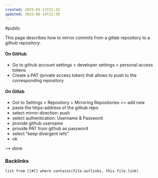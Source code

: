```yaml
---
created: 2025-03-11T22:32
updated: 2025-06-14T21:38
---
```

#public

This page describes how to mirror commits from a gitlab repository to a github repository.

#### On GitHub
- Go to github account settings > developer settings > personal access tokens
- Create a PAT (private access token) that allows to push to the corresponding repository

#### On Gitlab
- Got to Settings > Repository > Mirroring Repositories >> add new
- paste the https-address of the github repo
- select mirror-direction: push
- select authentication: Username & Password
- provide github username 
- provide PAT from github as password
- select "keep divergent refs"
- ok 

--> done

### Backlinks
```dataview 
list from [[#]] where contains(file.outlinks, this.file.link)
```

